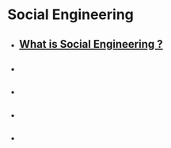 # Social Engineering

* ##  [ What is Social Engineering ?]( )
* ##  [ ]( )
* ##  [ ]( )
* ##  [ ]( )
* ##  [ ]( )
